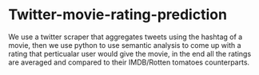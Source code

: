 # Twitter-movie-rating-prediction
We use a twitter scraper that aggregates tweets using the hashtag of a movie, then we use python to use semantic analysis to come up with a rating that perticualar user would give the movie, in the end all the ratings are averaged and compared to their IMDB/Rotten tomatoes counterparts.
